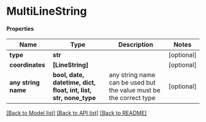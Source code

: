 # MultiLineString

#### Properties
Name | Type | Description | Notes
------------ | ------------- | ------------- | -------------
**type** | **str** |  | [optional] 
**coordinates** | **[LineString]** |  | [optional] 
**any string name** | **bool, date, datetime, dict, float, int, list, str, none_type** | any string name can be used but the value must be the correct type | [optional]

[[Back to Model list]](../README.md#documentation-for-models) [[Back to API list]](../README.md#documentation-for-api-endpoints) [[Back to README]](../README.md)

